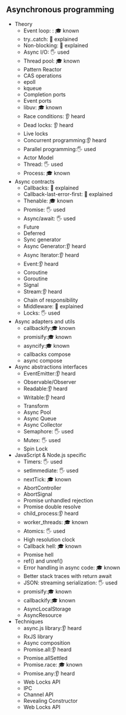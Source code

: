 ## Asynchronous programming

- Theory
  - Event loop: : 🎓 known
  - try..catch: 🙋 explained 
  - Non-blocking: 🙋 explained
  - Async I/O: 🖐️ used
  - Thread pool: 🎓 known
  - Pattern Reactor
  - CAS operations
  - epoll
  - kqueue
  - Completion ports
  - Event ports
  - libuv: 🎓 known
  - Race conditions: 👂 heard
  - Dead locks: 👂 heard
  - Live locks
  - Concurrent programming:👂 heard
  - Parallel programming:🖐️ used
  - Actor Model
  - Thread: 🖐️ used
  - Process: 🎓 known
- Async contracts
  - Callbacks: 🙋 explained
  - Callback-last-error-first: 🙋 explained
  - Thenable: 🎓 known
  - Promise: 🖐️ used
  - Async/await: 🖐️ used
  - Future
  - Deferred
  - Sync generator
  - Async Generator:👂 heard
  - Async Iterator:👂 heard
  - Event:👂 heard
  - Coroutine
  - Goroutine
  - Signal
  - Stream:👂 heard
  - Chain of responsibility
  - Middleware: 🙋 explained
  - Locks: 🖐️ used
- Async adapters and utils
  - callbackify:🎓 known
  - promisify:🎓 known
  - asyncify:🎓 known
  - callbacks compose
  - async compose
- Async abstractions interfaces
  - EventEmitter:👂 heard
  - Observable/Observer
  - Readable:👂 heard
  - Writable:👂 heard
  - Transform
  - Async Pool
  - Async Queue
  - Async Collector
  - Semaphore: 🖐️ used
  - Mutex: 🖐️ used
  - Spin Lock
- JavaScript & Node.js specific
  - Timers: 🖐️ used
  - setImmediate: 🖐️ used
  - nextTick: 🎓 known
  - AbortController
  - AbortSignal
  - Promise unhandled rejection
  - Promise double resolve
  - child_process:👂 heard
  - worker_threads: 🎓 known
  - Atomics: 🖐️ used
  - High resolution clock
  - Callback hell: 🎓 known
  - Promise hell
  - ref() and unref()
  - Error handling in async code: 🎓 known
  - Better stack traces with return await
  - JSON: streaming serialization: 🖐️ used
  - promisify:🎓 known
  - callbackify:🎓 known
  - AsyncLocalStorage
  - AsyncResource
- Techniques
  - async.js library:👂 heard
  - RxJS library
  - Async composition
  - Promise.all:👂 heard
  - Promise.allSettled
  - Promise.race: 🎓 known
  - Promise.any:👂 heard
  - Web Locks API
  - IPC
  - Channel API
  - Revealing Constructor
  - Web Locks API
